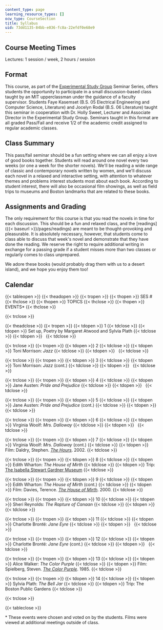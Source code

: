 ```yaml
---
content_type: page
learning_resource_types: []
ocw_type: CourseSection
title: Syllabus
uid: 73dd1135-84bb-e036-fc8a-22efdf0e68e9
---
```


Course Meeting Times
--------------------

Lectures: 1 session / week, 2 hours / session

Format
------

This course, as part of the [Experimental Study Group](http://esg.mit.edu/) Seminar Series, offers students the opportunity to participate in a small discussion-based class taught by an MIT upperclassman under the guidance of a faculty supervisor. Students Faye Kasemset (B.S. 05 Electrical Engineering and Computer Science, Literature) and Jocelyn Rodal (B.S. 06 Literature) taught this seminar in cooperation with Dr. Holly Sweet, Lecturer and Associate Director in the Experimental Study Group. Seminars taught in this format are all graded Pass/Fail and receive 1/2 of the academic credit assigned to regular academic classes.

Class Summary
-------------

This pass/fail seminar should be a fun setting where we can all enjoy a love of good books together. Students will read around one novel every two weeks (or one a week for the shorter novels). We'll be reading a wide range of classic and contemporary novels written by women, and we'll discuss each novel in a relaxed and interactive setting, with attention to whatever themes and problems interest students most about each book. According to student interest, there will also be occasional film showings, as well as field trips to museums and Boston landmarks that are related to these books.

Assignments and Grading
-----------------------

The only requirement for this course is that you read the novels in time for each discussion. This should be a fun and relaxed class, and the [readings]({{< baseurl >}}/pages/readings) are meant to be thought-provoking and pleasurable. It is absolutely necessary, however, that students come to class able to discuss that week's novel and demonstrate that they have done the reading. We reserve the right to require additional writing in exchange for a passing grade if a student misses more than two classes or regularly comes to class unprepared.

We adore these books (would probably drag them with us to a desert island), and we hope you enjoy them too!

Calendar
--------

{{< tableopen >}}
{{< theadopen >}}
{{< tropen >}}
{{< thopen >}}
SES #
{{< thclose >}}
{{< thopen >}}
TOPICS
{{< thclose >}}
{{< thopen >}}
EVENTS\*
{{< thclose >}}

{{< trclose >}}

{{< theadclose >}}
{{< tropen >}}
{{< tdopen >}}
1
{{< tdclose >}}
{{< tdopen >}}
Set up, Poetry by Margaret Atwood and Sylvia Plath
{{< tdclose >}}
{{< tdopen >}}
 
{{< tdclose >}}

{{< trclose >}}
{{< tropen >}}
{{< tdopen >}}
2
{{< tdclose >}}
{{< tdopen >}}
Toni Morrison: _Jazz_
{{< tdclose >}}
{{< tdopen >}}
 
{{< tdclose >}}

{{< trclose >}}
{{< tropen >}}
{{< tdopen >}}
3
{{< tdclose >}}
{{< tdopen >}}
Toni Morrison: _Jazz_ (cont.)
{{< tdclose >}}
{{< tdopen >}}
 
{{< tdclose >}}

{{< trclose >}}
{{< tropen >}}
{{< tdopen >}}
4
{{< tdclose >}}
{{< tdopen >}}
Jane Austen: _Pride and Prejudice_
{{< tdclose >}}
{{< tdopen >}}
 
{{< tdclose >}}

{{< trclose >}}
{{< tropen >}}
{{< tdopen >}}
5
{{< tdclose >}}
{{< tdopen >}}
Jane Austen: _Pride and Prejudice_ (cont.)
{{< tdclose >}}
{{< tdopen >}}
 
{{< tdclose >}}

{{< trclose >}}
{{< tropen >}}
{{< tdopen >}}
6
{{< tdclose >}}
{{< tdopen >}}
Virginia Woolf: _Mrs. Dalloway_
{{< tdclose >}}
{{< tdopen >}}
 
{{< tdclose >}}

{{< trclose >}}
{{< tropen >}}
{{< tdopen >}}
7
{{< tdclose >}}
{{< tdopen >}}
Virginia Woolf: _Mrs. Dalloway_ (cont.)
{{< tdclose >}}
{{< tdopen >}}
Film: Daldry, Stephen. [_The Hours_](http://www.imdb.com/title/tt0274558/). 2002.
{{< tdclose >}}

{{< trclose >}}
{{< tropen >}}
{{< tdopen >}}
8
{{< tdclose >}}
{{< tdopen >}}
Edith Wharton: _The House of Mirth_
{{< tdclose >}}
{{< tdopen >}}
Trip: [The Isabella Stewart Gardner Museum](http://www.gardnermuseum.org/)
{{< tdclose >}}

{{< trclose >}}
{{< tropen >}}
{{< tdopen >}}
9
{{< tdclose >}}
{{< tdopen >}}
Edith Wharton: _The House of Mirth_ (cont.)
{{< tdclose >}}
{{< tdopen >}}
Film: Davies, Terence. [_The House of Mirth_](http://www.imdb.com/title/tt0200720/). 2000.
{{< tdclose >}}

{{< trclose >}}
{{< tropen >}}
{{< tdopen >}}
10
{{< tdclose >}}
{{< tdopen >}}
Sheri Reynolds: _The Rapture of Canaan_
{{< tdclose >}}
{{< tdopen >}}
 
{{< tdclose >}}

{{< trclose >}}
{{< tropen >}}
{{< tdopen >}}
11
{{< tdclose >}}
{{< tdopen >}}
Charlotte Brontë: _Jane Eyre_
{{< tdclose >}}
{{< tdopen >}}
 
{{< tdclose >}}

{{< trclose >}}
{{< tropen >}}
{{< tdopen >}}
12
{{< tdclose >}}
{{< tdopen >}}
Charlotte Brontë: _Jane Eyre_ (cont.)
{{< tdclose >}}
{{< tdopen >}}
 
{{< tdclose >}}

{{< trclose >}}
{{< tropen >}}
{{< tdopen >}}
13
{{< tdclose >}}
{{< tdopen >}}
Alice Walker: _The Color Purple_
{{< tdclose >}}
{{< tdopen >}}
Film: Spielberg, Steven. [_The Color Purple_](http://www.imdb.com/title/tt0088939/). 1985.
{{< tdclose >}}

{{< trclose >}}
{{< tropen >}}
{{< tdopen >}}
14
{{< tdclose >}}
{{< tdopen >}}
Sylvia Plath: _The Bell Jar_
{{< tdclose >}}
{{< tdopen >}}
Trip: The Boston Public Gardens
{{< tdclose >}}

{{< trclose >}}

{{< tableclose >}}

\* These events were chosen and voted on by the students. Films were viewed at additional meetings outside of class.